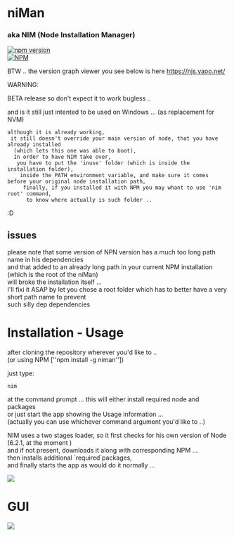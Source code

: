 # niMan  
### aka NIM (Node Installation Manager)
[![npm version](https://badge.fury.io/js/niman.svg)](https://badge.fury.io/js/niman)    
[![NPM](https://nodei.co/npm/niman.png?downloads=true&downloadRank=true&stars=true)](https://nodei.co/npm/niman/)  

BTW .. the version graph viewer you see below is here https://njs.yaoo.net/  

WARNING:

  BETA release so don't expect it to work bugless ..
  
  and is it still just intented to be used on Windows ... 
  (as replacement for NVM)

    although it is already working,  
     it still doesn't override your main version of node, that you have already installed  
      (which lets this one was able to boot),  
      In order to have NIM take over, 
       you have to put the 'inuse' folder (which is inside the installation folder),
        inside the PATH environment variable, and make sure it comes before your original node installation path, 
         finally, if you installed it with NPM you may whant to use 'nim root' command,  
          to know where actually is such folder .. 
:D
## issues
 please note that some version of NPN version has a much too long path name in his dependencies  
 and that added to an already long path in your current NPM installation  
(which is the root of the niMan)  
 will broke the installation itself ...   
 I'll fixi it ASAP by let you chose a root folder which has to better have a very short path name to prevent   
 such silly dep dependencies   
 
# Installation - Usage


after cloning the repository wherever you'd like to ..  
(or using NPM [''npm install -g niman''])  

just type:  
```
nim
```  
at the command prompt ...
  this will either install required node and packages  
  or just start the app showing the Usage information ...  
  (actually you can use whichever command argument you'd like to ..)
  
NIM uses a two stages loader, so it first checks for his own version of Node (6.2.1, at the moment )  
and if not present, downloads it along with corresponding NPM ...   
then installs additional ´required´packages,   
and finally starts the app as would do it normally ...  
  
![](demo.gif)


# GUI  

![](GUI.png)
